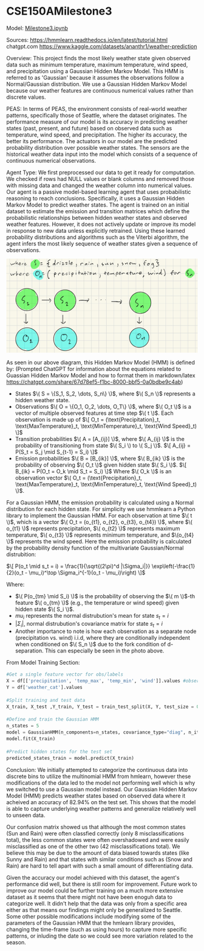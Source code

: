 # CSE150AMilestone3

Model: [Milestone3.ipynb](Milestone3.ipynb)

Sources: 
https://hmmlearn.readthedocs.io/en/latest/tutorial.html
chatgpt.com
https://www.kaggle.com/datasets/ananthr1/weather-prediction

Overview: This project finds the most likely weather state given observed data such as minimum temperature, maximum temperature, wind speed, and precipitation using a Gaussian Hidden Markov Model. This HMM is referred to as 'Gaussian' because it assumes the observations follow a Normal/Gaussian distribution. We use a Gaussian Hidden Markov Model because our weather features are continuous numerical values rather than discrete values.

PEAS: In terms of PEAS, the environment consists of real-world weather patterns, specifically those of Seattle, where the dataset originates. The performance measure of our model is its accuracy in predicting weather states (past, present, and future) based on observed data such as temperature, wind speed, and precipitation. The higher its accuracy, the better its performance. The actuators in our model are the predicted probability distribution over possible weather states. The sensors are the historical weather data input into the model which consists of a sequence of continuous numerical observations.

Agent Type: We first preprocessed our data to get it ready for computation. We checked if rows had NULL values or blank columns and removed those with missing data and changed the weather column into numerical values. Our agent is a passive model-based learning agent that uses probabilistic reasoning to reach conclusions. Specifically, it uses a Gaussian Hidden Markov Model to predict weather states. The agent is trained on an initial dataset to estimate the emission and transition matrices which define the probabilistic relationships between hidden weather states and observed weather features. However, it does not actively update or improve its model in response to new data unless explicitly retrained. Using these learned probability distributions and algorithms such as the Viterbi algorithm, the agent infers the most likely sequence of weather states given a sequence of observations.


![alt text](weatherHMM.jpg)


As seen in our above diagram, this Hidden Markov Model (HMM) is defined by:
(Prompted ChatGPT for information about the equations related to Guassian Hidden Markov Model and how to format them in markdown/latex https://chatgpt.com/share/67d78ef5-f1bc-8000-bbf5-0a0bdbe9c4ab)
- States $\( S = \{S_1, S_2, \dots, S_n\} \)$, where $\( S_n \)$ represents a hidden weather state.
- Observations $\( O = \{O_1, O_2, \dots, O_T\} \)$, where $\( O_t \)$ is a vector of multiple observed features at time step $\( t \)$. Each observation is made up of 
  $\[
  O_t = (\text{Precipitation}_t, \text{MaxTemperature}_t, \text{MinTemperature}_t, \text{Wind Speed}_t)
  \]$
- Transition probabilities $\( A = [A_{ij}] \)$, where $\( A_{ij} \)$ is the probability of transitioning from state $\( S_i \) to \( S_j \)$.
  $\[
  A_{ij} = P(S_t = S_j \mid S_{t-1} = S_i)
  \]$
- Emission probabilities $\( B = [B_{ik}] \)$, where $\( B_{ik} \)$ is the probability of observing $\( O_t \)$ given hidden state $\( S_i \)$.
  $\[
  B_{ik} = P(O_t = O_k \mid S_t = S_i)
  \]$
  Where $\( O_k \)$ is an observation vector $\( O_t = (\text{Precipitation}_t, \text{MaxTemperature}_t, \text{MinTemperature}_t, \text{Wind Speed}_t) \)$.

For a Gaussian HMM, the emission probability is calculated using a Normal distribution for each hidden state. For simplicity we use hmmlearn a Python library to implement the Gaussian HMM. For each observation at time $\( t \)$, which is a vector $\( O_t = (o_{t1}, o_{t2}, o_{t3}, o_{t4}) \)$, where $\( o_{t1} \)$ represents precipitation, $\( o_{t2} \)$ represents maximum temperature, $\( o_{t3} \)$ represents minimum temperature, and $\(o_{t4} \)$ represents the wind speed. Here the emission probability is calculated by the probability density function of the multivariate Gaussian/Normal distrubition:

$\[
P(o_t \mid s_t = i) = \frac{1}{\sqrt{(2\pi)^d |\Sigma_i|}} \exp\left(-\frac{1}{2}(o_t - \mu_i)^\top \Sigma_i^{-1}(o_t - \mu_i)\right)
\]$

Where:
- $\( P(o_{tm} \mid S_i) \)$ is the probability of observing the $\( m \)$-th feature $\( o_{tm} \)$ (e.g., the temperature or wind speed) given hidden state $\( S_i \)$.
- $mu_i$ represents the normal distrubution's mean for state $s_t=i$
- $|\Sigma_i|$, normal distrubution's covariance matrix for state $s_t=i$
- Another importance to note is how each observation as a separate node (precipitation vs. wind) i.i.d, where they are conditionally independent when conditioned on $\( S_n \)$ due to the fork condition of d-separation. This can especially be seen in the photo above.

From Model Training Section:
```python
#Get a single feature vector for obs/labels
X = df[['precipitation', 'temp_max', 'temp_min', 'wind']].values #observations
Y = df['weather_cat'].values

#Split training and test data
X_train, X_test ,Y_train, Y_test = train_test_split(X, Y, test_size = 0.2, random_state = 42)

#Define and train the Gaussian HMM
n_states = 5
model = GaussianHMM(n_components=n_states, covariance_type="diag", n_iter=1000, random_state=42)
model.fit(X_train)

#Predict hidden states for the test set
predicted_states_train = model.predict(X_train)
```

Conclusion:
We initially attempted to categorize the continuous data into discrete bins to utilize the multinomial HMM from hmlearn, however these modifications of the data led to the model not performing well which is why we switched to use a Gaussian model instead. Our Gaussian Hidden Markov Model (HMM) predicts weather states based on observed data where it acheived an accuracy of 82.94% on the test set. This shows that the model is able to capture underlying weather patterns and generalize relatively well to unseen data. 

Our confusion matrix showed us that although the most common states (Sun and Rain) were often classfied correctly (only 8 misclassifications total), the less common states were often overshadowed and were easily misclassified as one of the other two (42 misclassifications total). We believe this may be due to the amount of data biased towards states (like Sunny and Rain) and that states with similar conditions such as (Snow and Rain) are hard to tell apart with such a small amount of differentiating data.

Given the accuracy our model achieved with this dataset, the agent's performance did well, but there is still room for improvement. Future work to improve our model could be further training on a much more extensive dataset as it seems that there might not have been enoguh data to categorize well. It didn't help that the data was only from a specific area either as that means our findings might only be generalized to Seattle. Some other possible modifications include modifying some of the parameters of the Gaussian HMM that the hmlearn library provides, changing the time-frame (such as using hours) to capture more specific patterns, or inluding the date so we could see more variation related to the season. 

